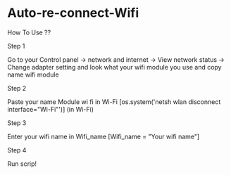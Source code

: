 # Auto-re-connect-Wifi
How To Use ??

Step 1

Go to your Control panel -> network and internet -> View network status -> Change adapter setting
and look what your wifi module you use and copy name wifi module

Step 2

Paste your name Module wi fi in Wi-Fi [os.system('netsh wlan disconnect interface="Wi-Fi"')] (in Wi-Fi)
  
Step 3

Enter your wifi name in Wifi_name [Wifi_name = "Your wifi name"]
   
Step 4

Run scrip!
